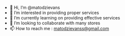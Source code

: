 - 👋 Hi, I’m @matodzievans
- 👀 I’m interested in providing proper services
- 🌱 I’m currently learning on providing effective services
- 💞️ I’m looking to collaborate with many stores
- 📫 How to reach me : matodzievanss@gmail.com

<!---
matodzievans/matodzievans is a ✨ special ✨ repository because its `README.md` (this file) appears on your GitHub profile.
You can click the Preview link to take a look at your changes.
--->
